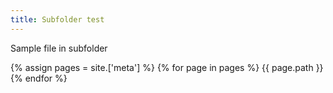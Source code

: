 ```yaml
---
title: Subfolder test
---
```


Sample file in subfolder


{% assign pages = site.['meta'] %}
{% for page in pages %}
{{ page.path }}
{% endfor %}
